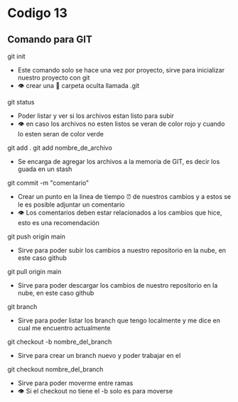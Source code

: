# Codigo 13

## Comando para GIT

git init

- Este comando solo se hace una vez por proyecto, sirve para inicializar nuestro proyecto con git
- 👁️ crear una 📁 carpeta oculta llamada 
.git



git status

- Poder listar y ver si los archivos estan listo para subir
- 👁️ en caso los archivos no esten listos se veran de color rojo y cuando lo esten seran de color verde


git add .
git add nombre_de_archivo

- Se encarga de agregar los archivos a la memoria de GIT, es decir los guada en un stash

git commit -m "comentario"

- Crear un punto en la linea de tiempo ⏰ de nuestros cambios y a estos se le es posible adjuntar un comentario
- 👁️ Los comentarios deben estar relacionados a los cambios que hice, esto es una recomendación

git push origin main

- Sirve para poder subir los cambios a nuestro repositorio en la nube, en este caso github


git pull origin main

- Sirve para poder descargar los cambios de nuestro repositorio en la nube, en este caso github

git branch

- Sirve para poder listar los branch que tengo localmente y me dice en cual me encuentro actualmente


git checkout -b nombre_del_branch

- Sirve para crear un branch nuevo y poder trabajar en el


git checkout nombre_del_branch

- Sirve para poder moverme entre ramas
- 👁️ Si el checkout no tiene el -b solo es para moverse
